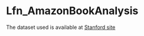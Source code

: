 # Lfn_AmazonBookAnalysis

The dataset used is available at [Stanford site](http://snap.stanford.edu/data/amazon-meta.html)